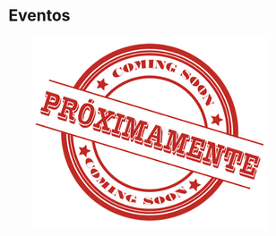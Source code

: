 # Eventos

<figure><img src="../../.gitbook/assets/image (1).png" alt=""><figcaption></figcaption></figure>
